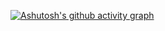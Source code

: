 [![Ashutosh's github activity graph](https://github-readme-activity-graph.vercel.app/graph?username=devophudson&custom_title=Das%20ist%20Hudson's%20Contribuition&hide_border=false&theme=high-contrast)](https://github.com/devophudson/github-readme-activity-graph)

